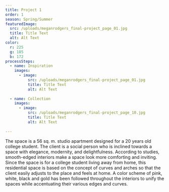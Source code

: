 ```yaml
---
title: Project 1
order: 1
season: Spring/Summer
featuredImage:
  src: /uploads/meganrodgers_final-project_page_01.jpg
  title: Title Text
  alt: Alt Text
color:
  r: 225
  g: 185
  b: 172
processSteps:
  - name: Inspiration
    images:
      - image:
          src: /uploads/meganrodgers_final-project_page_01.jpg
          title: Title Text
          alt: Alt Text
     
  - name: Collection
    images:
      - image:
          src: /uploads/meganrodgers_final-project_page_10.jpg
          title: Title Text
          alt: Alt Text
     
---
```

The space is a 56 sq. m. studio apartment designed for a 20 years old college student. The client is a social person who is inclined towards a space with elegance, modernity, and delightfulness.
According to studies, smooth-edged interiors make a space look more comforting and inviting. Since the space is for a college student living away from home, this residential space is based on the concept of curves and arches so that
the client easily adjusts to the place and feels at home. A 
color scheme of pink, white, black and gold has been
followed throughout the interiors to unify the spaces while 
accentuating their various edges and curves.